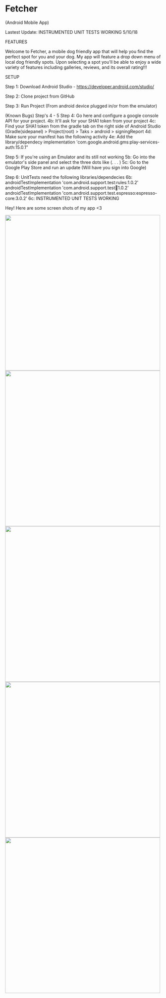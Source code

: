 # Fetcher
(Android Mobile App)

Lastest Update: INSTRUMENTED UNIT TESTS WORKING 5/10/18

FEATURES

Welcome to Fetcher, a mobile dog friendly app that will help you find the perfect spot for you and your dog.
My app will feature a drop down menu of local dog friendly spots. Upon selecting a spot you'll be able to
enjoy a wide variety of features including galleries, reviews, and its overall rating!!! 

SETUP

Step 1: Download Android Studio - https://developer.android.com/studio/

Step 2: Clone project from GitHub

Step 3: Run Project (From android device plugged in/or from the emulator)

(Known Bugs) Step's 4 - 5
Step 4: Go here and configure a google console API for your project.
     4b: It'll ask for your SHA1 token from your project 
     4c: Find your SHA1 token from the gradle tab on the right side of Android Studio
         (Gradle(sidepanel) > Project(root) > Taks > android > signingReport
     4d: Make sure your manifest has the following activity
         <activity 
         android:name="com.google.android.gms.auth.api.signin.internal.SignInHubActivity"
         android:screenOrientation="portrait"
         android:windowSoftInputMode="stateAlwaysHidden|adjustPan"/>
     4e: Add the library/dependecy
         implementation 'com.google.android.gms:play-services-auth:15.0.1”
         
Step 5: If you're using an Emulator and its still not working
     5b: Go into the emulator's side panel and select the three dots like (. . . )
     5c: Go to the Google Play Store and run an update (Will have you sign into Google)
     
Step 6: UnitTests need the following libraries/dependecies
     6b: androidTestImplementation 'com.android.support.test:rules:1.0.2'
         androidTestImplementation 'com.android.support.test:runner:1.0.2'
         androidTestImplementation 'com.android.support.test.espresso:espresso-core:3.0.2'
     6c: INSTRUMENTED UNIT TESTS WORKING







Hey! Here are some screen shots of my app <3 

<img height="500" src="https://user-images.githubusercontent.com/31251244/39865637-119f6480-5413-11e8-8363-dd0235c2a493.png">

<img height="500" src="https://user-images.githubusercontent.com/31251244/39870642-b830c6fe-5427-11e8-9867-91a6e5eb83b5.png">

<img height="500" src="https://user-images.githubusercontent.com/31251244/39903004-7e5edd48-5496-11e8-93c4-37b81c018049.png">

<img height="500" src="https://user-images.githubusercontent.com/31251244/39903016-8c3b4e24-5496-11e8-898d-111188c59a93.png">

<img height="500" src="https://user-images.githubusercontent.com/31251244/39903017-8f06d178-5496-11e8-89ab-c204698b2e7f.png">

